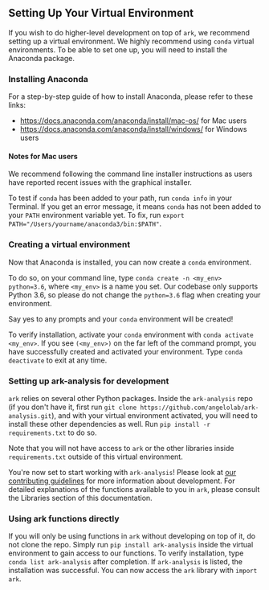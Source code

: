 ## Setting Up Your Virtual Environment

If you wish to do higher-level development on top of `ark`, we recommend setting up a virtual environment. We highly recommend using `conda` virtual environments. To be able to set one up, you will need to install the Anaconda package.

### Installing Anaconda

For a step-by-step guide of how to install Anaconda, please refer to these links:
* https://docs.anaconda.com/anaconda/install/mac-os/ for Mac users
* https://docs.anaconda.com/anaconda/install/windows/ for Windows users

#### Notes for Mac users

We recommend following the command line installer instructions as users have reported recent issues with the graphical installer. 
 
To test if `conda` has been added to your path, run `conda info` in your Terminal. If you get an error message, it means `conda` has not been added to your `PATH` environment variable yet. To fix, run `export PATH="/Users/yourname/anaconda3/bin:$PATH"`.

### Creating a virtual environment

Now that Anaconda is installed, you can now create a `conda` environment. 
 
To do so, on your command line, type `conda create -n <my_env> python=3.6`, where `<my_env>` is a name you set. Our codebase only supports Python 3.6, so please do not change the `python=3.6` flag when creating your environment. 
 
Say yes to any prompts and your `conda` environment will be created! 
 
To verify installation, activate your `conda` environment with `conda activate <my_env>`. If you see `(<my_env>)` on the far left of the command prompt, you have successfully created and activated your environment. Type `conda deactivate` to exit at any time.

### Setting up ark-analysis for development

`ark` relies on several other Python packages. Inside the `ark-analysis` repo (if you don't have it, first run `git clone https://github.com/angelolab/ark-analysis.git`), and with your virtual environment activated, you will need to install these other dependencies as well. Run `pip install -r requirements.txt` to do so. 
 
Note that you will not have access to `ark` or the other libraries inside `requirements.txt` outside of this virtual environment. 
 
You're now set to start working with `ark-analysis`! Please look at [our contributing guidelines](contributing.html) for more information about development. For detailed explanations of the functions available to you in `ark`, please consult the Libraries section of this documentation. 

### Using ark functions directly

If you will only be using functions in `ark` without developing on top of it, do not clone the repo. Simply run `pip install ark-analysis` inside the virtual environment to gain access to our functions. To verify installation, type `conda list ark-analysis` after completion. If `ark-analysis` is listed, the installation was successful. You can now access the `ark` library with `import ark`.
